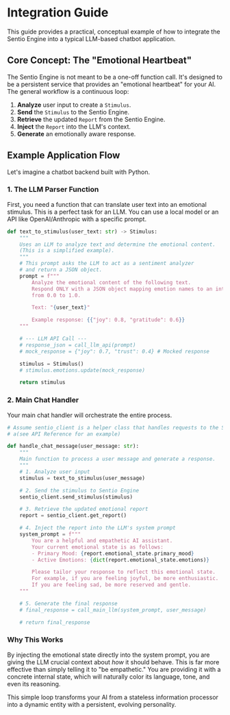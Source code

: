 # Integration Guide

This guide provides a practical, conceptual example of how to integrate the Sentio Engine into a typical LLM-based chatbot application.

## Core Concept: The "Emotional Heartbeat"

The Sentio Engine is not meant to be a one-off function call. It's designed to be a persistent service that provides an "emotional heartbeat" for your AI. The general workflow is a continuous loop:

1.  **Analyze** user input to create a `Stimulus`.
2.  **Send** the `Stimulus` to the Sentio Engine.
3.  **Retrieve** the updated `Report` from the Sentio Engine.
4.  **Inject** the `Report` into the LLM's context.
5.  **Generate** an emotionally aware response.

## Example Application Flow

Let's imagine a chatbot backend built with Python.

### 1. The LLM Parser Function

First, you need a function that can translate user text into an emotional stimulus. This is a perfect task for an LLM. You can use a local model or an API like OpenAI/Anthropic with a specific prompt.

```python
def text_to_stimulus(user_text: str) -> Stimulus:
    """
    Uses an LLM to analyze text and determine the emotional content.
    (This is a simplified example).
    """
    # This prompt asks the LLM to act as a sentiment analyzer
    # and return a JSON object.
    prompt = f"""
        Analyze the emotional content of the following text.
        Respond ONLY with a JSON object mapping emotion names to an intensity
        from 0.0 to 1.0.

        Text: "{user_text}"

        Example response: {{"joy": 0.8, "gratitude": 0.6}}
    """

    # --- LLM API Call ---
    # response_json = call_llm_api(prompt)
    # mock_response = {"joy": 0.7, "trust": 0.4} # Mocked response

    stimulus = Stimulus()
    # stimulus.emotions.update(mock_response)

    return stimulus
```

### 2. Main Chat Handler

Your main chat handler will orchestrate the entire process.

```python
# Assume sentio_client is a helper class that handles requests to the Sentio Engine API
# a(see API Reference for an example)

def handle_chat_message(user_message: str):
    """
    Main function to process a user message and generate a response.
    """
    # 1. Analyze user input
    stimulus = text_to_stimulus(user_message)

    # 2. Send the stimulus to Sentio Engine
    sentio_client.send_stimulus(stimulus)

    # 3. Retrieve the updated emotional report
    report = sentio_client.get_report()

    # 4. Inject the report into the LLM's system prompt
    system_prompt = f"""
        You are a helpful and empathetic AI assistant.
        Your current emotional state is as follows:
        - Primary Mood: {report.emotional_state.primary_mood}
        - Active Emotions: {dict(report.emotional_state.emotions)}

        Please tailor your response to reflect this emotional state.
        For example, if you are feeling joyful, be more enthusiastic.
        If you are feeling sad, be more reserved and gentle.
    """

    # 5. Generate the final response
    # final_response = call_main_llm(system_prompt, user_message)

    # return final_response
```

### Why This Works

By injecting the emotional state directly into the system prompt, you are giving the LLM crucial context about *how* it should behave. This is far more effective than simply telling it to "be empathetic." You are providing it with a concrete internal state, which will naturally color its language, tone, and even its reasoning.

This simple loop transforms your AI from a stateless information processor into a dynamic entity with a persistent, evolving personality.
